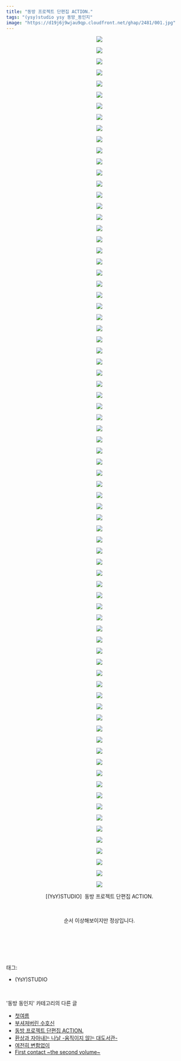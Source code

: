 ```yaml
---
title: "동방 프로젝트 단편집 ACTION."
tags: "(ysy)studio ysy 동방_동인지"
image: "https://d19j6j9wjau9qp.cloudfront.net/ghap/2481/001.jpg"
---
```

<div class="article">
<p style="text-align: center; clear: none; float: none;"><img src="{{ site.imgserver8 }}/ghap/2481/001.jpg"/></p>
<p style="text-align: center; clear: none; float: none;"><img src="{{ site.imgserver8 }}/ghap/2481/002.jpg"/></p>
<p style="text-align: center; clear: none; float: none;"><img src="{{ site.imgserver8 }}/ghap/2481/003.jpg"/></p>
<p style="text-align: center; clear: none; float: none;"><img src="{{ site.imgserver8 }}/ghap/2481/004.jpg"/></p>
<p style="text-align: center; clear: none; float: none;"><img src="{{ site.imgserver8 }}/ghap/2481/005.jpg"/></p>
<p style="text-align: center; clear: none; float: none;"><img src="{{ site.imgserver8 }}/ghap/2481/006.jpg"/></p>
<p style="text-align: center; clear: none; float: none;"><img src="{{ site.imgserver8 }}/ghap/2481/007.jpg"/></p>
<p style="text-align: center; clear: none; float: none;"><img src="{{ site.imgserver8 }}/ghap/2481/008.jpg"/></p>
<p style="text-align: center; clear: none; float: none;"><img src="{{ site.imgserver8 }}/ghap/2481/009.jpg"/></p>
<p style="text-align: center; clear: none; float: none;"><img src="{{ site.imgserver8 }}/ghap/2481/010.jpg"/></p>
<p style="text-align: center; clear: none; float: none;"><img src="{{ site.imgserver8 }}/ghap/2481/011.jpg"/></p>
<p style="text-align: center; clear: none; float: none;"><img src="{{ site.imgserver8 }}/ghap/2481/012.jpg"/></p>
<p style="text-align: center; clear: none; float: none;"><img src="{{ site.imgserver8 }}/ghap/2481/013.jpg"/></p>
<p style="text-align: center; clear: none; float: none;"><img src="{{ site.imgserver8 }}/ghap/2481/014.jpg"/></p>
<p style="text-align: center; clear: none; float: none;"><img src="{{ site.imgserver8 }}/ghap/2481/015.jpg"/></p>
<p style="text-align: center; clear: none; float: none;"><img src="{{ site.imgserver8 }}/ghap/2481/016.jpg"/></p>
<p style="text-align: center; clear: none; float: none;"><img src="{{ site.imgserver8 }}/ghap/2481/017.jpg"/></p>
<p style="text-align: center; clear: none; float: none;"><img src="{{ site.imgserver8 }}/ghap/2481/018.jpg"/></p>
<p style="text-align: center; clear: none; float: none;"><img src="{{ site.imgserver8 }}/ghap/2481/019.jpg"/></p>
<p style="text-align: center; clear: none; float: none;"><img src="{{ site.imgserver8 }}/ghap/2481/020.jpg"/></p>
<p style="text-align: center; clear: none; float: none;"><img src="{{ site.imgserver8 }}/ghap/2481/021.jpg"/></p>
<p style="text-align: center; clear: none; float: none;"><img src="{{ site.imgserver8 }}/ghap/2481/022.jpg"/></p>
<p style="text-align: center; clear: none; float: none;"><img src="{{ site.imgserver8 }}/ghap/2481/023.jpg"/></p>
<p style="text-align: center; clear: none; float: none;"><img src="{{ site.imgserver8 }}/ghap/2481/024.jpg"/></p>
<p style="text-align: center; clear: none; float: none;"><img src="{{ site.imgserver8 }}/ghap/2481/025.jpg"/></p>
<p style="text-align: center; clear: none; float: none;"><img src="{{ site.imgserver8 }}/ghap/2481/026.jpg"/></p>
<p style="text-align: center; clear: none; float: none;"><img src="{{ site.imgserver8 }}/ghap/2481/027.jpg"/></p>
<p style="text-align: center; clear: none; float: none;"><img src="{{ site.imgserver8 }}/ghap/2481/028.jpg"/></p>
<p style="text-align: center; clear: none; float: none;"><img src="{{ site.imgserver8 }}/ghap/2481/029.jpg"/></p>
<p style="text-align: center; clear: none; float: none;"><img src="{{ site.imgserver8 }}/ghap/2481/030.jpg"/></p>
<p style="text-align: center; clear: none; float: none;"><img src="{{ site.imgserver8 }}/ghap/2481/031.jpg"/></p>
<p style="text-align: center; clear: none; float: none;"><img src="{{ site.imgserver8 }}/ghap/2481/032.jpg"/></p>
<p style="text-align: center; clear: none; float: none;"><img src="{{ site.imgserver8 }}/ghap/2481/033.jpg"/></p>
<p style="text-align: center; clear: none; float: none;"><img src="{{ site.imgserver8 }}/ghap/2481/034.jpg"/></p>
<p style="text-align: center; clear: none; float: none;"><img src="{{ site.imgserver8 }}/ghap/2481/035.jpg"/></p>
<p style="text-align: center; clear: none; float: none;"><img src="{{ site.imgserver8 }}/ghap/2481/036.jpg"/></p>
<p style="text-align: center; clear: none; float: none;"><img src="{{ site.imgserver8 }}/ghap/2481/037.jpg"/></p>
<p style="text-align: center; clear: none; float: none;"><img src="{{ site.imgserver8 }}/ghap/2481/038.jpg"/></p>
<p style="text-align: center; clear: none; float: none;"><img src="{{ site.imgserver8 }}/ghap/2481/039.jpg"/></p>
<p style="text-align: center; clear: none; float: none;"><img src="{{ site.imgserver8 }}/ghap/2481/040.jpg"/></p>
<p style="text-align: center; clear: none; float: none;"><img src="{{ site.imgserver8 }}/ghap/2481/041.jpg"/></p>
<p style="text-align: center; clear: none; float: none;"><img src="{{ site.imgserver8 }}/ghap/2481/042.jpg"/></p>
<p style="text-align: center; clear: none; float: none;"><img src="{{ site.imgserver8 }}/ghap/2481/043.jpg"/></p>
<p style="text-align: center; clear: none; float: none;"><img src="{{ site.imgserver8 }}/ghap/2481/044.jpg"/></p>
<p style="text-align: center; clear: none; float: none;"><img src="{{ site.imgserver8 }}/ghap/2481/045.jpg"/></p>
<p style="text-align: center; clear: none; float: none;"><img src="{{ site.imgserver8 }}/ghap/2481/046.jpg"/></p>
<p style="text-align: center; clear: none; float: none;"><img src="{{ site.imgserver8 }}/ghap/2481/047.jpg"/></p>
<p style="text-align: center; clear: none; float: none;"><img src="{{ site.imgserver8 }}/ghap/2481/048.jpg"/></p>
<p style="text-align: center; clear: none; float: none;"><img src="{{ site.imgserver8 }}/ghap/2481/049.jpg"/></p>
<p style="text-align: center; clear: none; float: none;"><img src="{{ site.imgserver8 }}/ghap/2481/050.jpg"/></p>
<p style="text-align: center; clear: none; float: none;"><img src="{{ site.imgserver8 }}/ghap/2481/051.jpg"/></p>
<p style="text-align: center; clear: none; float: none;"><img src="{{ site.imgserver8 }}/ghap/2481/052.jpg"/></p>
<p style="text-align: center; clear: none; float: none;"><img src="{{ site.imgserver8 }}/ghap/2481/053.jpg"/></p>
<p style="text-align: center; clear: none; float: none;"><img src="{{ site.imgserver8 }}/ghap/2481/054.jpg"/></p>
<p style="text-align: center; clear: none; float: none;"><img src="{{ site.imgserver8 }}/ghap/2481/055.jpg"/></p>
<p style="text-align: center; clear: none; float: none;"><img src="{{ site.imgserver8 }}/ghap/2481/056.jpg"/></p>
<p style="text-align: center; clear: none; float: none;"><img src="{{ site.imgserver8 }}/ghap/2481/057.jpg"/></p>
<p style="text-align: center; clear: none; float: none;"><img src="{{ site.imgserver8 }}/ghap/2481/058.jpg"/></p>
<p style="text-align: center; clear: none; float: none;"><img src="{{ site.imgserver8 }}/ghap/2481/059.jpg"/></p>
<p style="text-align: center; clear: none; float: none;"><img src="{{ site.imgserver8 }}/ghap/2481/060.jpg"/></p>
<p style="text-align: center; clear: none; float: none;"><img src="{{ site.imgserver8 }}/ghap/2481/061.jpg"/></p>
<p style="text-align: center; clear: none; float: none;"><img src="{{ site.imgserver8 }}/ghap/2481/062.jpg"/></p>
<p style="text-align: center; clear: none; float: none;"><img src="{{ site.imgserver8 }}/ghap/2481/063.jpg"/></p>
<p style="text-align: center; clear: none; float: none;"><img src="{{ site.imgserver8 }}/ghap/2481/064.jpg"/></p>
<p style="text-align: center; clear: none; float: none;"><img src="{{ site.imgserver8 }}/ghap/2481/065.jpg"/></p>
<p style="text-align: center; clear: none; float: none;"><img src="{{ site.imgserver8 }}/ghap/2481/066.jpg"/></p>
<p style="text-align: center; clear: none; float: none;"><img src="{{ site.imgserver8 }}/ghap/2481/067.jpg"/></p>
<p style="text-align: center; clear: none; float: none;"><img src="{{ site.imgserver8 }}/ghap/2481/068.jpg"/></p>
<p style="text-align: center; clear: none; float: none;"><img src="{{ site.imgserver8 }}/ghap/2481/069.jpg"/></p>
<p style="text-align: center; clear: none; float: none;"><img src="{{ site.imgserver8 }}/ghap/2481/070.jpg"/></p>
<p style="text-align: center; clear: none; float: none;"><img src="{{ site.imgserver8 }}/ghap/2481/071.jpg"/></p>
<p style="text-align: center; clear: none; float: none;"><img src="{{ site.imgserver8 }}/ghap/2481/072.jpg"/></p>
<p style="text-align: center; clear: none; float: none;"><img src="{{ site.imgserver8 }}/ghap/2481/073.jpg"/></p>
<p style="text-align: center; clear: none; float: none;"><img src="{{ site.imgserver8 }}/ghap/2481/074.jpg"/></p>
<p style="text-align: center; clear: none; float: none;"><img src="{{ site.imgserver8 }}/ghap/2481/075.jpg"/></p>
<p style="text-align: center; clear: none; float: none;"><img src="{{ site.imgserver8 }}/ghap/2481/076.jpg"/></p>
<p style="text-align: center; clear: none; float: none;"><img src="{{ site.imgserver8 }}/ghap/2481/077.jpg"/></p>
<p style="text-align: center; clear: none; float: none;">[(YsY)STUDIO]  동방 프로젝트 단편집 ACTION.</p>
<p style="text-align: center; clear: none; float: none;"><br/></p>
<p style="text-align: center; clear: none; float: none;">순서 이상해보이지만 정상입니다.</p>
<p style="text-align: center; clear: none; float: none;"><br/></p>
<p><br/></p>
</div><br/>
<div class="tagTrail">
<p>태그: </p>
<ul>
<li>(YsY)STUDIO</li>
</ul>
</div><br/>
<div class="another">
<p>'동방 동인지' 카테고리의 다른 글</p>
<ul>
<li><a href="/ghap_2484">첫여름</a></li>
<li><a href="/ghap_2482">부셔져버린 수호신</a></li>
<li><a href="/ghap_2481">동방 프로젝트 단편집 ACTION.</a></li>
<li><a href="/ghap_2480">환상과 자아내는 나날 -움직이지 않는 대도서관-</a></li>
<li><a href="/ghap_2479">여전히 변함없이</a></li>
<li><a href="/ghap_2478">First contact ~the second volume~</a></li>
</ul>
</div><br/>
<div class="cb_module cb_fluid">
<div class="cb_wrt cb_profile">
</div><!-- commentList close -->
</div><br/>
